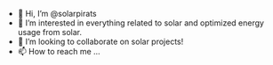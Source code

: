 - 👋 Hi, I’m @solarpirats
- 👀 I’m interested in everything related to solar and optimized energy usage from solar.
- 💞️ I’m looking to collaborate on solar projects!
- 📫 How to reach me ...

<!---
solarpirats/solarpirats is a ✨ special ✨ repository because its `README.md` (this file) appears on your GitHub profile.
You can click the Preview link to take a look at your changes.
--->
